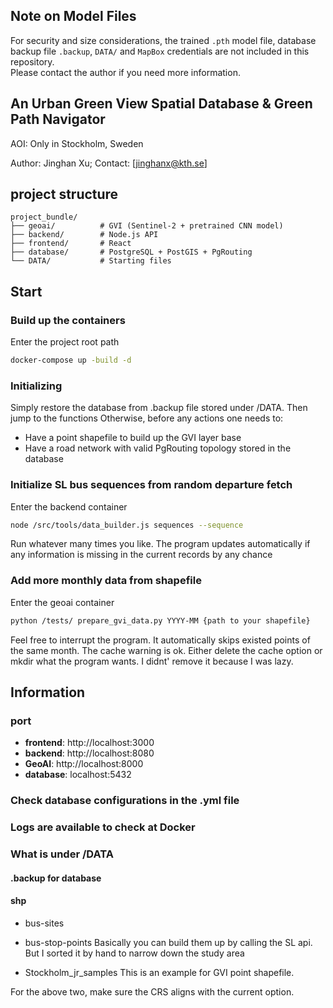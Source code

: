 ## Note on Model Files
For security and size considerations, the trained `.pth` model file, database backup file `.backup`, `DATA/` and `MapBox` credentials are not included in this repository.  
Please contact the author if you need more information.



## An Urban Green View Spatial Database & Green Path Navigator

AOI: Only in Stockholm, Sweden

Author: Jinghan Xu; Contact: [jinghanx@kth.se]

## project structure

```
project_bundle/
├── geoai/          # GVI (Sentinel-2 + pretrained CNN model)
├── backend/        # Node.js API 
├── frontend/       # React
├── database/       # PostgreSQL + PostGIS + PgRouting
└── DATA/           # Starting files
```

## Start

### Build up the containers
Enter the project root path
```bash
docker-compose up -build -d
```
### Initializing
Simply restore the database from .backup file stored under /DATA. Then jump to the functions
Otherwise, before any actions one needs to:
- Have a point shapefile to build up the GVI layer base
- Have a road network with valid PgRouting topology stored in the database

### Initialize SL bus sequences from random departure fetch
Enter the backend container
```bash
node /src/tools/data_builder.js sequences --sequence
```
Run whatever many times you like. The program updates automatically if any information is missing in the current records by any chance

### Add more monthly data from shapefile
Enter the geoai container
```bash
python /tests/ prepare_gvi_data.py YYYY-MM {path to your shapefile}
```
Feel free to interrupt the program. It automatically skips existed points of the same month.
The cache warning is ok. Either delete the cache option or mkdir what the program wants. I didnt' remove it because I was lazy.

## Information
### port

- **frontend**: http://localhost:3000
- **backend**: http://localhost:8080
- **GeoAI**: http://localhost:8000
- **database**: localhost:5432

### Check database configurations in the .yml file

### Logs are available to check at Docker 

### What is under /DATA
#### .backup for database
#### shp
- bus-sites
- bus-stop-points
Basically you can build them up by calling the SL api. But I sorted it by hand to narrow down the study area

- Stockholm_jr_samples
This is an example for GVI point shapefile. 

For the above two, make sure the CRS aligns with the current option.
